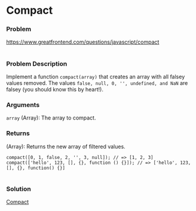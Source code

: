 # Compact

### Problem

https://www.greatfrontend.com/questions/javascript/compact

#

### Problem Description

Implement a function `compact(array)` that creates an array with all falsey values removed. The values `false, null, 0, '', undefined, and NaN` are falsey (you should know this by heart!).


### Arguments

`array` (Array): The array to compact.

### Returns
(Array): Returns the new array of filtered values.


```
compact([0, 1, false, 2, '', 3, null]); // => [1, 2, 3]
compact(['hello', 123, [], {}, function () {}]); // => ['hello', 123, [], {}, function() {}]

```


#

### Solution

[Compact](./compact.js)
